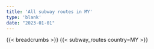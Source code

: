 ```yaml
---
title: 'All subway routes in MY'
type: 'blank'
date: "2023-01-01"
---
```


{{< breadcrumbs >}}
{{< subway_routes country=MY >}}
